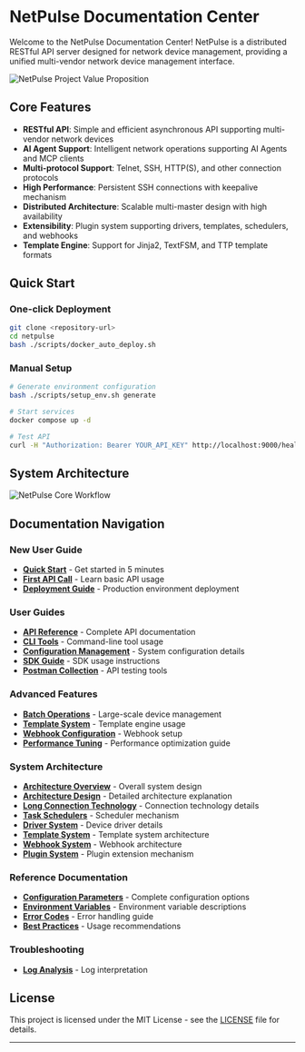 # NetPulse Documentation Center

Welcome to the NetPulse Documentation Center! NetPulse is a distributed RESTful API server designed for network device management, providing a unified multi-vendor network device management interface.

![NetPulse Project Value Proposition](assets/images/architecture/project-value-proposition-en.svg)

## Core Features

- **RESTful API**: Simple and efficient asynchronous API supporting multi-vendor network devices
- **AI Agent Support**: Intelligent network operations supporting AI Agents and MCP clients
- **Multi-protocol Support**: Telnet, SSH, HTTP(S), and other connection protocols
- **High Performance**: Persistent SSH connections with keepalive mechanism
- **Distributed Architecture**: Scalable multi-master design with high availability
- **Extensibility**: Plugin system supporting drivers, templates, schedulers, and webhooks
- **Template Engine**: Support for Jinja2, TextFSM, and TTP template formats

## Quick Start

### One-click Deployment
```bash
git clone <repository-url>
cd netpulse
bash ./scripts/docker_auto_deploy.sh
```

### Manual Setup
```bash
# Generate environment configuration
bash ./scripts/setup_env.sh generate

# Start services
docker compose up -d

# Test API
curl -H "Authorization: Bearer YOUR_API_KEY" http://localhost:9000/health
```

## System Architecture

![NetPulse Core Workflow](assets/images/architecture/workflow-overview-en.svg)

## Documentation Navigation

### New User Guide
- **[Quick Start](getting-started/quick-start.md)** - Get started in 5 minutes
- **[First API Call](getting-started/first-steps.md)** - Learn basic API usage
- **[Deployment Guide](getting-started/deployment.md)** - Production environment deployment

### User Guides
- **[API Reference](guides/api.md)** - Complete API documentation
- **[CLI Tools](guides/cli.md)** - Command-line tool usage
- **[Configuration Management](guides/configuration.md)** - System configuration details
- **[SDK Guide](guides/sdk-guide.md)** - SDK usage instructions
- **[Postman Collection](guides/postman-collection.md)** - API testing tools

### Advanced Features
- **[Batch Operations](advanced/batch-operations.md)** - Large-scale device management
- **[Template System](advanced/templates.md)** - Template engine usage
- **[Webhook Configuration](advanced/webhooks.md)** - Webhook setup
- **[Performance Tuning](advanced/performance-tuning.md)** - Performance optimization guide

### System Architecture
- **[Architecture Overview](architecture/overview.md)** - Overall system design
- **[Architecture Design](architecture/architecture.md)** - Detailed architecture explanation
- **[Long Connection Technology](architecture/long-connection.md)** - Connection technology details
- **[Task Schedulers](architecture/schedulers.md)** - Scheduler mechanism
- **[Driver System](architecture/drivers.md)** - Device driver details
- **[Template System](architecture/templates.md)** - Template system architecture
- **[Webhook System](architecture/webhooks.md)** - Webhook architecture
- **[Plugin System](architecture/plugins.md)** - Plugin extension mechanism

### Reference Documentation
- **[Configuration Parameters](reference/configuration.md)** - Complete configuration options
- **[Environment Variables](reference/environment-variables.md)** - Environment variable descriptions
- **[Error Codes](reference/error-codes.md)** - Error handling guide
- **[Best Practices](reference/best-practices.md)** - Usage recommendations

### Troubleshooting
- **[Log Analysis](troubleshooting/log-analysis.md)** - Log interpretation

## License

This project is licensed under the MIT License - see the [LICENSE](https://github.com/netpulse/LICENSE) file for details.

--- 